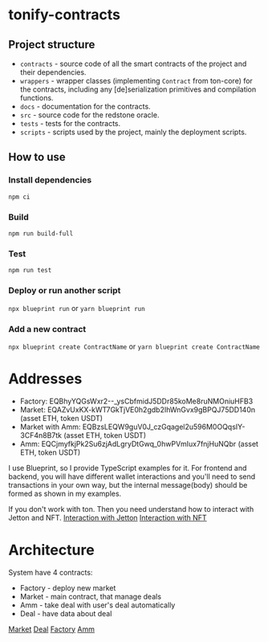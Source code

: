 # tonify-contracts

## Project structure

-   `contracts` - source code of all the smart contracts of the project and their dependencies.
-   `wrappers` - wrapper classes (implementing `Contract` from ton-core) for the contracts, including any [de]serialization primitives and compilation functions.
-   `docs` - documentation for the contracts.
-   `src` - source code for the redstone oracle.
-   `tests` - tests for the contracts.
-   `scripts` - scripts used by the project, mainly the deployment scripts.

## How to use

### Install dependencies

`npm ci`

### Build

`npm run build-full`

### Test

`npm run test`

### Deploy or run another script

`npx blueprint run` or `yarn blueprint run`

### Add a new contract

`npx blueprint create ContractName` or `yarn blueprint create ContractName`

# Addresses

-   Factory: EQBhyYQGsWxr2--_ysCbfmidJ5DDr85koMe8ruNMOniuHFB3
-   Market: EQAZvUxKX-kWT7GkTjVE0h2gdb2IhWnGvx9gBPQJ75DD140n (asset ETH, token USDT)
-   Market with Amm: EQBzsLEQW9guV0J_czGqagel2u596M0OQqsIY-3CF4n8B7tk (asset ETH, token USDT)
-   Amm: EQCjmyfkjPk2Su6zjAdLgryDtGwq_0hwPVmIux7fnjHuNQbr (asset ETH, token USDT)
<!-- -   MyJetton: EQAEjTwIDPZDLkPMbzUB5Pdu3BIbKYVdzgSp9wG3VHJL-rWw (Test USDT)
-   MarketTon: EQBYg34dBZZ8uvv3eWU4O---nPuSZldQuVZ8OTIbt0gqsgBz (asset ETH, token USDT)
-   MarketTon with Amm: kQBT_LwRhiIfAMaW3Z7wlbuRy7CvOWMgOH-Rv-rBINAcZjh_ (asset ETH, token USDT)
-   AmmTon: kQDVDW9LhHPTQyCxqDHAQQciBFfQkHtgZ3OmMG03xSCWspTC (asset ETH, token USDT) -->



I use Blueprint, so I provide TypeScript examples for it. For frontend and backend, you will have different wallet interactions and you'll need to send transactions in your own way, but the internal message(body) should be formed as shown in my examples.

If you don't work with ton.  Then you need understand how to interact with Jetton and NFT.
[Interaction with Jetton](./docs/InteractionWithJetton.md)
[Interaction with NFT](./docs/InteractionWithNFT.md)


# Architecture

System have 4 contracts:

-   Factory - deploy new market
-   Market - main contract, that manage deals
-   Amm - take deal with user's deal automatically
-   Deal - have data about deal

[Market](./docs/Market.md)
[Deal](./docs/Deal.md)
[Factory](./docs/Factory.md)
[Amm](./docs/Amm.md)
